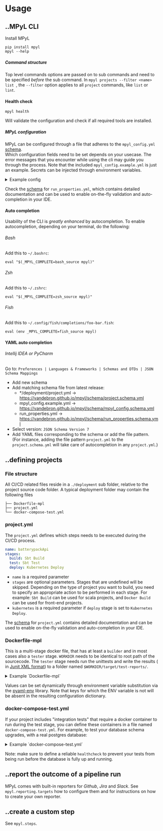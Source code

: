 # Usage

## ..MPyL CLI

Install MPyL

```shell
pip install mpyl
mpyl --help
```

##### Command structure

Top level commands options are passed on to sub commands and need to be specified *before* the sub command.
In ```mpyl projects --filter <name> list ```, the `--filter` option applies to all `project` commands, like `list`
or `lint`.

#### Health check

```shell
mpyl health
```
Will validate the configuration and check if all required tools are installed.


##### MPyL configuration

MPyL can be configured through a file that adheres to the `mpyl_config.yml`
[schema](https://vandebron.github.io/mpyl/schema/mpyl_config.schema.yml).  
Which configuration fields need to be set depends on your usecase. The error messages that you
encounter while using the cli may guide you through the process.
Note that the included `mpyl_config.example.yml` is just an example. Secrets can be injected
through environment variables.
<details>
  <summary>Example config</summary>
```yaml
.. include:: mpyl_config.example.yml
```
</details>

Check the [schema](https://vandebron.github.io/mpyl/schema/run_properties.schema.yml) for `run_properties.yml`, which contains detailed
documentation and can be used to enable on-the-fly validation and auto-completion in your IDE.

#### Auto completion
Usability of the CLI is *greatly enhanced* by autocompletion. 
To enable autocompletion, depending on your terminal, do the following:

###### Bash
Add this to ``~/.bashrc``:
```shell
eval "$(_MPYL_COMPLETE=bash_source mpyl)"
```
###### Zsh
Add this to ``~/.zshrc``:
```shell
eval "$(_MPYL_COMPLETE=zsh_source mpyl)"
```
###### Fish
Add this to ``~/.config/fish/completions/foo-bar.fish``:
```shell
eval (env _MPYL_COMPLETE=fish_source mpyl)
```

#### YAML auto completion 
###### Intellij IDEA or PyCharm
Go to: `Preferences | Languages & Frameworks | Schemas and DTDs | JSON Schema Mappings`
- Add new schema
- Add matching schema file from latest release:
  - */deployment/project.yml -> https://vandebron.github.io/mpyl/schema/project.schema.yml
  - mpyl_config.example.yml -> https://vandebron.github.io/mpyl/schema/mpyl_config.schema.yml
  - run_properties.yml -> https://vandebron.github.io/mpyl/schema/run_properties.schema.yml
- Select version: ``JSON Schema Version 7``
- Add YAML files corresponding to the schema or add the file pattern. (For instance, adding the file pattern `project.yml` to the `project.schema.yml` will take care of autocompletion in any `project.yml`.)


## ..defining projects

### File structure

All CI/CD related files reside in a `./deployment` sub folder, relative to the project source code folder.
A typical deployment folder may contain the following files

```shell
├── Dockerfile-mpl
├── project.yml
└── docker-compose-test.yml
```

### project.yml

The `project.yml` defines which steps needs to be executed during the CI/CD process.

```yaml
name: batterypackApi
stages:
  build: Sbt Build
  test: Sbt Test
  deploy: Kubernetes Deploy
```

- `name` is a required parameter
- `stages` are optional parameters. Stages that are undefined will be skipped. Depending on the
  type of project you want to build, you need to specify an appropriate action to be performed in each stage.
  For example: `Sbt Build` can be used for scala projects, and `Docker Build` can be used for front-end projects.
- `kubernetes` is a required parameter if `deploy` stage is set to `Kubernetes Deploy`.

The [schema](https://vandebron.github.io/mpyl/schema/project.schema.yml) for `project.yml` contains detailed
documentation and
can be used to enable on-the-fly validation and auto-completion in your IDE.

### Dockerfile-mpl

This is a multi-stage docker file, that has at least a `builder` and in most cases also
a `tester` stage.
`WORKDIR` needs to be identical to root path of the sourcecode.
The `tester` stage needs run the unittests and write the results (
in [Junit XML format](https://llg.cubic.org/docs/junit/))
to a folder named `$WORKDIR/target/test-reports/`.
<details>
  <summary>Example `Dockerfile-mpl`</summary>
```docker
.. include:: tests/projects/service/deployment/Dockerfile-mpl
```
</details>

Values can be set dynamically through environment variable substitution via the 
[pyaml-env](https://github.com/mkaranasou/pyaml_env) library. Note that keys for which the ENV variable is not
will be absent in the resulting configuration dictionary.


### docker-compose-test.yml
If your project includes "integration tests" that require a docker container to run during the test stage,
you can define these containers in a file named `docker-compose-test.yml`. For example, to test your database schema
upgrades, with a real postgres database:
<details>
  <summary>Example `docker-compose-test.yml`</summary>
```yaml
.. include:: tests/projects/service/deployment/docker-compose-test.yml
```
</details>

Note: make sure to define a reliable `healthcheck` to prevent your tests from being run before the database is 
fully up and running.

## ..report the outcome of a pipeline run

MPyL comes with built-in reporters for *Github*, *Jira* and *Slack*. See `mpyl.reporting.targets` how to configure
them and for instructions on how to create your own reporter.

## ..create a custom step

See `mpyl.steps`.